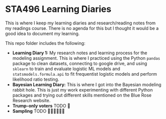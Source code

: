 # STA496 Learning Diaries
This is where I keep my learning diaries and research/reading notes from my readings course. There is no agenda for this but I thought it would be a good idea to document my learning.

This repo folder includes the following:
* **Learning Diary 1:** My research notes and learning process for the modeling assignment. This is where I practiced using the Python `pandas` package to clean datasets, connecting to google drive, and using `sklearn` to train and evaluate logistic ML models and `statsmodels.formula.api` to fit frequentist logistic models and perform likelihood ratio testing.
*  **Bayesian Learning Diary:** This is where I got into the Bayesian modeling rabbit hole. This is just my work experimenting with different Python packages and trying out different skills mentioned on the Blue Rose Research website.
*  **Trump-only voters** TODO 🔨
*  **Sampling** TODO 👷🏻‍♀️👷🏻‍♀
